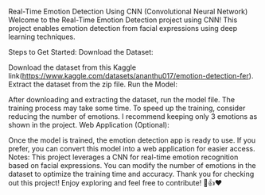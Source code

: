 Real-Time Emotion Detection Using CNN (Convolutional Neural Network)
Welcome to the Real-Time Emotion Detection project using CNN! This project enables emotion detection from facial expressions using deep learning techniques.

Steps to Get Started:
Download the Dataset:

Download the dataset from this Kaggle link(https://www.kaggle.com/datasets/ananthu017/emotion-detection-fer).
Extract the dataset from the zip file.
Run the Model:

After downloading and extracting the dataset, run the model file.
The training process may take some time. To speed up the training, consider reducing the number of emotions. I recommend keeping only 3 emotions as shown in the project.
Web Application (Optional):

Once the model is trained, the emotion detection app is ready to use.
If you prefer, you can convert this model into a web application for easier access.
Notes:
This project leverages a CNN for real-time emotion recognition based on facial expressions.
You can modify the number of emotions in the dataset to optimize the training time and accuracy.
Thank you for checking out this project! Enjoy exploring and feel free to contribute!
🙌👍❤️
